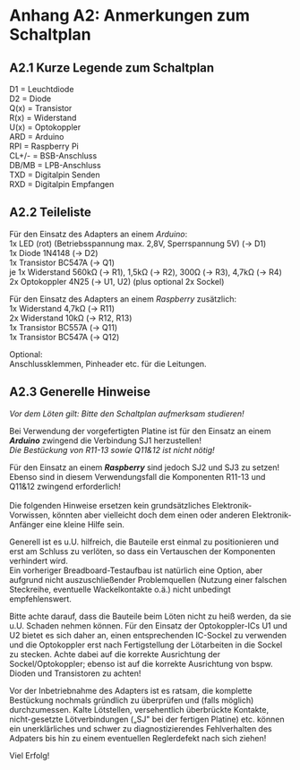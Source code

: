 # Anhang A2: Anmerkungen zum Schaltplan #

## A2.1 Kurze Legende zum Schaltplan ##

D1 = Leuchtdiode\
D2 = Diode\
Q(x) = Transistor\
R(x) = Widerstand\
U(x) = Optokoppler\
ARD = Arduino\
RPI = Raspberry Pi\
CL+/- = BSB-Anschluss\
DB/MB = LPB-Anschluss\
TXD = Digitalpin Senden\
RXD = Digitalpin Empfangen

## A2.2 Teileliste ##

Für den Einsatz des Adapters an einem *Arduino*:\
1x LED (rot) (Betriebsspannung max. 2,8V, Sperrspannung 5V) (→ D1)\
1x Diode 1N4148 (→ D2)\
1x Transistor BC547A (→ Q1)\
je 1x Widerstand 560kΩ (→ R1), 1,5kΩ (→ R2), 300Ω (→ R3), 4,7kΩ (→ R4)\
2x Optokoppler 4N25 (→ U1, U2) (plus optional 2x Sockel)

Für den Einsatz des Adapters an einem *Raspberry* zusätzlich:\
1x Widerstand 4,7kΩ (→ R11)\
2x Widerstand 10kΩ (→ R12, R13)\
1x Transistor BC557A (→ Q11)\
1x Transistor BC547A (→ Q12)

Optional:\
Anschlussklemmen, Pinheader etc. für die Leitungen.

## A2.3 Generelle Hinweise ##

*Vor dem Löten gilt: Bitte den Schaltplan aufmerksam studieren!*

Bei Verwendung der vorgefertigten Platine ist für den Einsatz an einem
***Arduino*** zwingend die Verbindung SJ1 herzustellen!\
*Die Bestückung von R11-13 sowie Q11&12 ist nicht nötig!*

Für den Einsatz an einem ***Raspberry*** sind jedoch SJ2 und SJ3 zu
setzen!\
Ebenso sind in diesem Verwendungsfall die Komponenten R11-13 und Q11&12
zwingend erforderlich!\
\
Die folgenden Hinweise ersetzen kein grundsätzliches
Elektronik-Vorwissen, könnten aber vielleicht doch dem einen oder
anderen Elektronik-Anfänger eine kleine Hilfe sein.

Generell ist es u.U. hilfreich, die Bauteile erst einmal zu
positionieren und erst am Schluss zu verlöten, so dass ein Vertauschen
der Komponenten verhindert wird.\
Ein vorheriger Breadboard-Testaufbau ist natürlich eine Option, aber
aufgrund nicht auszuschließender Problemquellen (Nutzung einer falschen
Steckreihe, eventuelle Wackelkontakte o.ä.) nicht unbedingt
empfehlenswert.

Bitte achte darauf, dass die Bauteile beim Löten nicht zu heiß werden,
da sie u.U. Schaden nehmen können. Für den Einsatz der Optokoppler-ICs
U1 und U2 bietet es sich daher an, einen entsprechenden IC-Sockel zu
verwenden und die Optokoppler erst nach Fertigstellung der Lötarbeiten
in die Sockel zu stecken. Achte dabei auf die korrekte Ausrichtung der
Sockel/Optokoppler; ebenso ist auf die korrekte Ausrichtung von bspw.
Dioden und Transistoren zu achten!

Vor der Inbetriebnahme des Adapters ist es ratsam, die komplette
Bestückung nochmals gründlich zu überprüfen und (falls möglich)
durchzumessen. Kalte Lötstellen, versehentlich überbrückte Kontakte,
nicht-gesetzte Lötverbindungen („SJ" bei der fertigen Platine) etc.
können ein unerklärliches und schwer zu diagnostizierendes Fehlverhalten
des Adpaters bis hin zu einem eventuellen Reglerdefekt nach sich ziehen!

Viel Erfolg!

